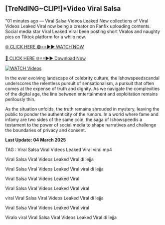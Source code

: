 ## [TreNdING~CLIP!]*Video Viral Salsa


"01 minutes ago —  Viral Salsa Videos Leaked New collections of Viral Videos Leaked Viral now being a creator on Fanfix uploading contents. Social media star Viral Leaked Viral been posting short Viralos and naughty pics on Tiktok platform for a while now. 


[🌐 CLICK HERE 🟢==►► WATCH NOW](https://ultra-bulletin.blogspot.com/p/ultra-bulletin-25.html)

[🔴 CLICK HERE 🌐==►► Download Now](https://ultra-bulletin.blogspot.com/p/ultra-bulletin-25.html)

[![WATCH Videos](https://i.imgur.com/dJHk4Zq.gif)](https://ultra-bulletin.blogspot.com/p/ultra-bulletin-25.html)


In the ever evolving landscape of celebrity culture, the Ishowspeedscandal underscores the relentless pursuit of sensationalism, a pursuit that often comes at the expense of truth and dignity. As we navigate the complexities of the digital age, the line between entertainment and exploitation remains perilously thin.

As the situation unfolds, the truth remains shrouded in mystery, leaving the public to ponder the authenticity of the rumors. In a world where fame and infamy are two sides of the same coin, the saga of Ishowspeedis a testament to the power of social media to shape narratives and challenge the boundaries of privacy and consent.

**Last Update: 04 March 2025**

TAG :
Viral Salsa Viral Videos Leaked Viral viral mp4

Viral Salsa Viral Videos Leaked Viral di lejja

Viral Salsa Viral Videos Leaked Viral viral di lejja

Viral Salsa Viral Videos Leaked Viral

Viral Salsa Viral Videos Leaked Viral viral

viral Viral Salsa Viral Videos Leaked Viral di lejja

Viral Salsa Viral Videos Leaked Viral viral

Viralo viral Viral Salsa Viral Videos Leaked Viral di lejja
